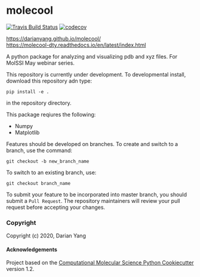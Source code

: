 molecool
==============================
[//]: # (Badges)
[![Travis Build Status](https://travis-ci.com/darianyang/molecool.svg?branch=master)](https://travis-ci.com/darianyang/molecool)
[![codecov](https://codecov.io/gh/darianyang/molecool/branch/master/graph/badge.svg)](https://codecov.io/gh/darianyang/molecool/branch/master)

https://darianyang.github.io/molecool/   
https://molecool-dty.readthedocs.io/en/latest/index.html

A python package for analyzing and visualizing pdb and xyz files. For MolSSI May webinar series.

This repository is currently under development. To developmental install, download this repository adn type:

`pip install -e .`

in the repository directory.

This package reqiures the following:
- Numpy
- Matplotlib

Features should be developed on branches. To create and switch to a branch, use the command:

`git checkout -b new_branch_name`

To switch to an existing branch, use:

`git checkout branch_name`

To submit your feature to be incorporated into master branch, you should submit a `Pull Request`. The repository maintainers will review your pull request before accepting your changes.

### Copyright

Copyright (c) 2020, Darian Yang


#### Acknowledgements
 
Project based on the 
[Computational Molecular Science Python Cookiecutter](https://github.com/molssi/cookiecutter-cms) version 1.2.
